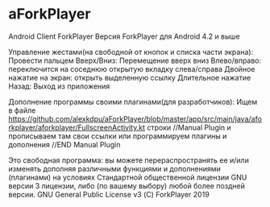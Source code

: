 # aForkPlayer
Android Client ForkPlayer
Версия ForkPlayer для Android 4.2 и выше

Управление жестами(на свободной от кнопок и списка части экрана):
Провести пальцем Вверх/Вниз: Перемещение вверх вниз
Влево/вправо: переключится на соседнюю открытую вкладку слева/справа
Двойное нажатие на экран: открыть выделенную ссылку
Длительное нажатие Назад: Выход из приложения

Дополнение программы своими плагинами(для разработчиков):
Ищем в файле https://github.com/alexkdpu/aForkPlayer/blob/master/app/src/main/java/aforkplayer/aforkplayer/FullscreenActivity.kt строки
//Manual Plugin
и прописываем там свои ссылки или программируем плагины и дополнения
//END Manual Plugin

Это свободная программа: вы можете перераспространять ее и/или изменять дополняя различными функциями и дополнениями (плагинами)
на условиях Стандартной общественной лицензии GNU версии 3 лицензии, либо (по вашему выбору) любой более поздней версии.
GNU General Public License v3
(С) ForkPlayer 2019
